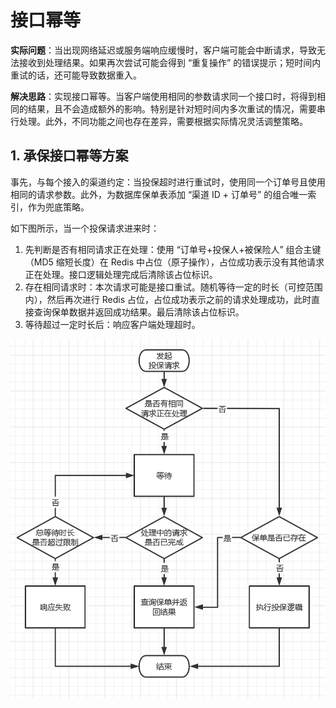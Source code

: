 # 接口幂等<!-- omit in toc -->

**实际问题**：当出现网络延迟或服务端响应缓慢时，客户端可能会中断请求，导致无法接收到处理结果。如果再次尝试可能会得到 “重复操作” 的错误提示；短时间内重试的话，还可能导致数据重入。

**解决思路**：实现接口幂等。当客户端使用相同的参数请求同一个接口时，将得到相同的结果，且不会造成额外的影响。特别是针对短时间内多次重试的情况，需要串行处理。此外，不同功能之间也存在差异，需要根据实际情况灵活调整策略。

## 1. 承保接口幂等方案

事先，与每个接入的渠道约定：当投保超时进行重试时，使用同一个订单号且使用相同的请求参数。此外，为数据库保单表添加 “渠道 ID + 订单号” 的组合唯一索引，作为兜底策略。

如下图所示，当一个投保请求进来时：

1. 先判断是否有相同请求正在处理：使用 “订单号+投保人+被保险人” 组合主键（MD5 缩短长度）在 Redis 中占位（原子操作），占位成功表示没有其他请求正在处理。接口逻辑处理完成后清除该占位标识。
2. 存在相同请求时：本次请求可能是接口重试。随机等待一定的时长（可控范围内），然后再次进行 Redis 占位，占位成功表示之前的请求处理成功，此时直接查询保单数据并返回成功结果。最后清除该占位标识。
3. 等待超过一定时长后：响应客户端处理超时。

<img src="./imgs/成立初期系统设计-幂等机制.jpg" width="650"  alt="成立初期系统设计-幂等机制"/>
